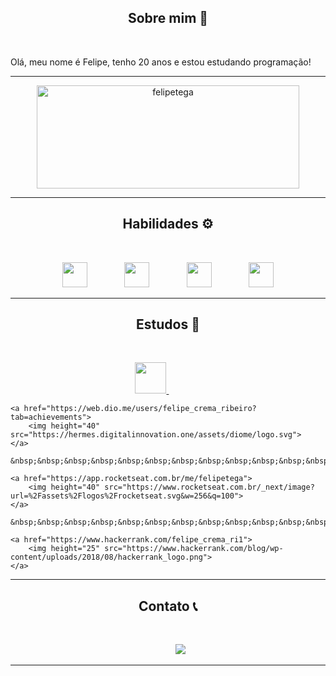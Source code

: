 <h2 align="center">Sobre mim 👋</h2>
<br>
<p>
    Olá, meu nome é Felipe, tenho 20 anos e estou estudando programação!
</p>
<hr>
<p align="center">
    <img src="https://github-readme-stats.vercel.app/api?username=felipetega&show_icons=true&theme=radical" alt="felipetega" height="165" width="420"/>
</p>
<hr>
<h2 align="center">Habilidades &#9881;&#65039;</h2>
<br>
<p align="center">
    <img height="40" src="https://devicons.railway.app/i/python.svg">
    &nbsp;&nbsp;&nbsp;&nbsp;&nbsp;&nbsp;&nbsp;&nbsp;&nbsp;&nbsp;&nbsp;&nbsp;&nbsp;
    <img height="40" src="https://devicons.railway.app/i/javascript.svg">
    &nbsp;&nbsp;&nbsp;&nbsp;&nbsp;&nbsp;&nbsp;&nbsp;&nbsp;&nbsp;&nbsp;&nbsp;&nbsp;
    <img height="40" src="https://devicons.railway.app/i/html5.svg">
    &nbsp;&nbsp;&nbsp;&nbsp;&nbsp;&nbsp;&nbsp;&nbsp;&nbsp;&nbsp;&nbsp;&nbsp;&nbsp;
    <img height="40" src="https://devicons.railway.app/i/css3.svg">
</p>
<hr>
<h2 align="center">Estudos &#128214;&#65039;</h2>
<br>
<p align="center">
    <a href="https://www.cursoemvideo.com/cursos/">
        <img height="50" src="https://www.cursoemvideo.com/wp-content/uploads/2019/08/cursoemvideo-logo.png">
    </a>
        &nbsp;&nbsp;&nbsp;&nbsp;&nbsp;&nbsp;&nbsp;&nbsp;&nbsp;&nbsp;&nbsp;&nbsp;&nbsp;
    
    <a href="https://web.dio.me/users/felipe_crema_ribeiro?tab=achievements">
        <img height="40" src="https://hermes.digitalinnovation.one/assets/diome/logo.svg">
    </a>
        &nbsp;&nbsp;&nbsp;&nbsp;&nbsp;&nbsp;&nbsp;&nbsp;&nbsp;&nbsp;&nbsp;&nbsp;&nbsp;
    
    <a href="https://app.rocketseat.com.br/me/felipetega">
        <img height="40" src="https://www.rocketseat.com.br/_next/image?url=%2Fassets%2Flogos%2Frocketseat.svg&w=256&q=100">
    </a> 
        &nbsp;&nbsp;&nbsp;&nbsp;&nbsp;&nbsp;&nbsp;&nbsp;&nbsp;&nbsp;&nbsp;&nbsp;&nbsp;
    
    <a href="https://www.hackerrank.com/felipe_crema_ri1">
        <img height="25" src="https://www.hackerrank.com/blog/wp-content/uploads/2018/08/hackerrank_logo.png">
    </a>
</p>
<hr>
<h2 align="center">Contato &#128222;</h2>
<br>
<p align="center">
    &nbsp;&nbsp;&nbsp;&nbsp;&nbsp;&nbsp;&nbsp;&nbsp;&nbsp;
    <a href="https://www.linkedin.com/in/felipetega">
        <img src="https://img.shields.io/badge/felipetega-%230077B5.svg?&style=for-the-badge&logo=linkedin&logoColor=white&link=mailto:https://www.linkedin.com/in/felipetega/">
    </a>
</p>
<hr>




<!--
**felipetega/felipetega** is a ✨ _special_ ✨ repository because its `README.md` (this file) appears on your GitHub profile.

Here are some ideas to get you started:

- 🔭 I’m currently working on ...
- 🌱 I’m currently learning ...
- 👯 I’m looking to collaborate on ...
- 🤔 I’m looking for help with ...
- 💬 Ask me about ...
- 📫 How to reach me: ...
- 😄 Pronouns: ...
- ⚡ Fun fact: ...
-->
